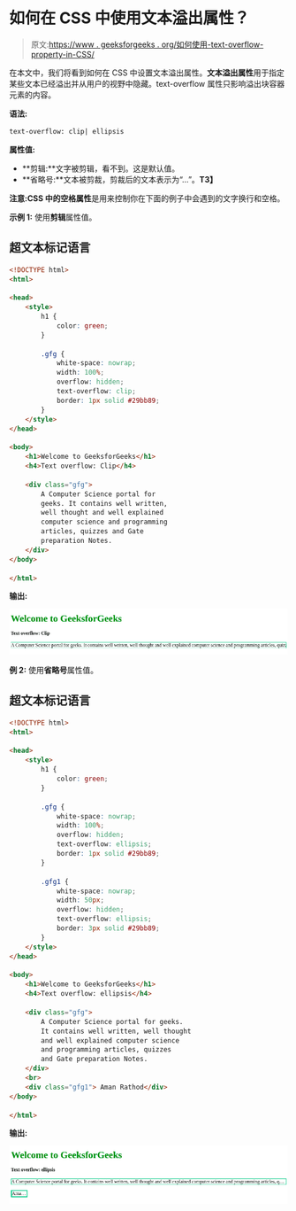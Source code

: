 # 如何在 CSS 中使用文本溢出属性？

> 原文:[https://www . geeksforgeeks . org/如何使用-text-overflow-property-in-CSS/](https://www.geeksforgeeks.org/how-to-use-text-overflow-property-in-css/)

在本文中，我们将看到如何在 CSS 中设置文本溢出属性。**文本溢出属性**用于指定某些文本已经溢出并从用户的视野中隐藏。text-overflow 属性只影响溢出块容器元素的内容。

**语法:**

```html
text-overflow: clip| ellipsis
```

**属性值:**

*   **剪辑:**文字被剪辑，看不到。这是默认值。
*   **省略号:**文本被剪裁，剪裁后的文本表示为“…”。**T3】**

**注意:**CSS 中的**空格属性**是用来控制你在下面的例子中会遇到的文字换行和空格。

**示例 1:** 使用**剪辑**属性值。

## 超文本标记语言

```html
<!DOCTYPE html>
<html>

<head>
    <style>
        h1 {
            color: green;
        }

        .gfg {
            white-space: nowrap;
            width: 100%;
            overflow: hidden;
            text-overflow: clip;
            border: 1px solid #29bb89;
        }
    </style>
</head>

<body>
    <h1>Welcome to GeeksforGeeks</h1>
    <h4>Text overflow: Clip</h4>

    <div class="gfg">
        A Computer Science portal for 
        geeks. It contains well written, 
        well thought and well explained 
        computer science and programming 
        articles, quizzes and Gate 
        preparation Notes.
    </div>
</body>

</html>
```

**输出:**

![](img/0adf37178737d1e9ea4c67f4612a8d6c.png)

**例 2:** 使用**省略号**属性值。

## 超文本标记语言

```html
<!DOCTYPE html>
<html>

<head>
    <style>
        h1 {
            color: green;
        }

        .gfg {
            white-space: nowrap;
            width: 100%;
            overflow: hidden;
            text-overflow: ellipsis;
            border: 1px solid #29bb89;
        }

        .gfg1 {
            white-space: nowrap;
            width: 50px;
            overflow: hidden;
            text-overflow: ellipsis;
            border: 3px solid #29bb89;
        }
    </style>
</head>

<body>
    <h1>Welcome to GeeksforGeeks</h1>
    <h4>Text overflow: ellipsis</h4>

    <div class="gfg">
        A Computer Science portal for geeks.
        It contains well written, well thought 
        and well explained computer science 
        and programming articles, quizzes 
        and Gate preparation Notes.
    </div>
    <br>
    <div class="gfg1"> Aman Rathod</div>
</body>

</html>
```

**输出:**

![](img/08d8b20a1a298edb5c4caa65514b299b.png)